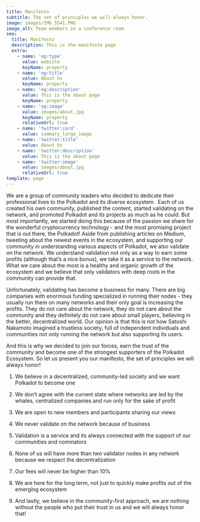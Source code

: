 ```yaml
---
title: Manifesto
subtitle: The set of principles we will always honor.
image: images/IMG_5541.PNG
image_alt: Team members in a conference room
seo:
  title: Manifesto
  description: This is the manifesto page
  extra:
    - name: 'og:type'
      value: website
      keyName: property
    - name: 'og:title'
      value: About Us
      keyName: property
    - name: 'og:description'
      value: This is the about page
      keyName: property
    - name: 'og:image'
      value: images/about.jpg
      keyName: property
      relativeUrl: true
    - name: 'twitter:card'
      value: summary_large_image
    - name: 'twitter:title'
      value: About Us
    - name: 'twitter:description'
      value: This is the about page
    - name: 'twitter:image'
      value: images/about.jpg
      relativeUrl: true
template: page
---
```

We are a group of community leaders who decided to dedicate their professional lives to the Polkadot and its diverse ecosystem. 
Each of us created his own community, published the content, started validating on the network, and promoted Polkadot and its projects as much as he could. But most importantly, we started doing this because of the passion we share for the wonderful cryptocurrency technology - and the most promising project that is out there, the Polkadot!
Aside from publishing articles on Medium, tweeting about the newest events in the ecosystem, and supporting our community in understanding various aspects of Polkadot, we also validate on the network. We understand validation not only as a way to earn some profits (although that’s a nice bonus), we take it as a service to the network. What we care about the most is a healthy and organic growth of the ecosystem and we believe that only validators with deep roots in the community can provide that.

Unfortunately, validating has become a business for many. There are big companies with enormous funding specialized in running their nodes - they usually run them on many networks and their only goal is increasing the profits. They do not care about the network, they do not care about the community and they definitely do not care about small players, believing in the better, decentralized world. Our opinion is that this is not how Satoshi Nakamoto imagined a trustless society, full of independent individuals and communities not only running the network but also supporting its users.

And this is why we decided to join our forces, earn the trust of the community and become one of the strongest supporters of the Polkadot Ecosystem. So let us present you our manifesto, the set of principles we will always honor!

1.  We believe in a decentralized, community-led society and we want Polkadot to become one

2.  We don’t agree with the current state where networks are led by the whales, centralized companies and run only for the sake of profit

3.  We are open to new members and participants sharing our views

4.  We never validate on the network because of business

5.  Validation is a service and its always connected with the support of our communities and nominators

6.  None of us will have more than two validator nodes in any network because we respect the decentralization

7.  Our fees will never be higher than 10%

8.  We are here for the long term, not just to quickly make profits out of the emerging ecosystem

9.  And lastly, we believe in the community-first approach, we are nothing without the people who put their trust in us and we will always honor that!
